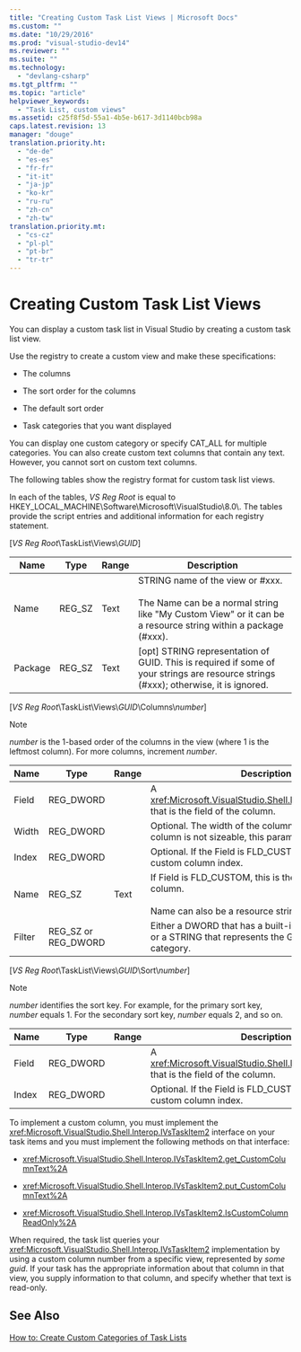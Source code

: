 ```yaml
---
title: "Creating Custom Task List Views | Microsoft Docs"
ms.custom: ""
ms.date: "10/29/2016"
ms.prod: "visual-studio-dev14"
ms.reviewer: ""
ms.suite: ""
ms.technology: 
  - "devlang-csharp"
ms.tgt_pltfrm: ""
ms.topic: "article"
helpviewer_keywords: 
  - "Task List, custom views"
ms.assetid: c25f8f5d-55a1-4b5e-b617-3d1140bcb98a
caps.latest.revision: 13
manager: "douge"
translation.priority.ht: 
  - "de-de"
  - "es-es"
  - "fr-fr"
  - "it-it"
  - "ja-jp"
  - "ko-kr"
  - "ru-ru"
  - "zh-cn"
  - "zh-tw"
translation.priority.mt: 
  - "cs-cz"
  - "pl-pl"
  - "pt-br"
  - "tr-tr"
---
```

# Creating Custom Task List Views
You can display a custom task list in Visual Studio by creating a custom task list view.  
  
 Use the registry to create a custom view and make these specifications:  
  
-   The columns  
  
-   The sort order for the columns  
  
-   The default sort order  
  
-   Task categories that you want displayed  
  
 You can display one custom category or specify CAT_ALL for multiple categories. You can also create custom text columns that contain any text. However, you cannot sort on custom text columns.  
  
 The following tables show the registry format for custom task list views.  
  
 In each of the tables, *VS Reg Root* is equal to HKEY_LOCAL_MACHINE\Software\Microsoft\VisualStudio\8.0\\. The tables provide the script entries and additional information for each registry statement.  
  
 [*VS Reg Root*\TaskList\Views\\*GUID*]  
  
|Name|Type|Range|Description|  
|----------|----------|-----------|-----------------|  
|Name|REG_SZ|Text|STRING name of the view or #xxx.<br /><br /> The Name can be a normal string like "My Custom View" or it can be a resource string within a package (#xxx).|  
|Package|REG_SZ|Text|[opt] STRING representation of GUID. This is required if some of your strings are resource strings (#xxx); otherwise, it is ignored.|  
  
 [*VS Reg Root*\TaskList\Views\\*GUID*\Columns\\*number*]  
  
> [!NOTE]
>  *number* is the 1-based order of the columns in the view (where 1 is the leftmost column). For more columns, increment *number*.  
  
|Name|Type|Range|Description|  
|----------|----------|-----------|-----------------|  
|Field|REG_DWORD||A <xref:Microsoft.VisualStudio.Shell.Interop.VSTASKFIELD> that is the field of the column.|  
|Width|REG_DWORD||Optional. The width of the column in pixels. If the column is not sizeable, this parameter is ignored.|  
|Index|REG_DWORD||Optional. If the Field is FLD_CUSTOM, this is the custom column index.|  
|Name|REG_SZ|Text|If Field is FLD_CUSTOM, this is the name of the custom column.<br /><br /> Name can also be a resource string in #xxx format.|  
|Filter|REG_SZ or REG_DWORD||Either a DWORD that has a built-in VSTASKCATEGORY or a STRING that represents the GUID of a custom category.|  
  
 [*VS Reg Root*\TaskList\Views\\*GUID*\Sort\\*number*]  
  
> [!NOTE]
>  *number* identifies the sort key. For example, for the primary sort key, *number* equals 1. For the secondary sort key, *number* equals 2, and so on.  
  
|Name|Type|Range|Description|  
|----------|----------|-----------|-----------------|  
|Field|REG_DWORD||A <xref:Microsoft.VisualStudio.Shell.Interop.VSTASKFIELD> that is the field of the column.|  
|Index|REG_DWORD||Optional. If the Field is FLD_CUSTOM, this is the custom column index.|  
  
 To implement a custom column, you must implement the <xref:Microsoft.VisualStudio.Shell.Interop.IVsTaskItem2> interface on your task items and you must implement the following methods on that interface:  
  
-   <xref:Microsoft.VisualStudio.Shell.Interop.IVsTaskItem2.get_CustomColumnText%2A>  
  
-   <xref:Microsoft.VisualStudio.Shell.Interop.IVsTaskItem2.put_CustomColumnText%2A>  
  
-   <xref:Microsoft.VisualStudio.Shell.Interop.IVsTaskItem2.IsCustomColumnReadOnly%2A>  
  
 When required, the task list queries your <xref:Microsoft.VisualStudio.Shell.Interop.IVsTaskItem2> implementation by using a custom column number from a specific view, represented by *some guid*. If your task has the appropriate information about that column in that view, you supply information to that column, and specify whether that text is read-only.  
  
## See Also  
 [How to: Create Custom Categories of Task Lists](../misc/how-to-create-custom-categories-of-task-lists.md)
